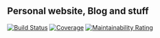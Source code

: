 ## Personal website, Blog and stuff

[![Build Status](https://travis-ci.com/MartinHeinz/go-vue-blog.svg?branch=master)](https://travis-ci.com/MartinHeinz/go-vue-blog)
[![Coverage](https://sonarcloud.io/api/project_badges/measure?project=MartinHeinz_go-vue-blog&metric=coverage)](https://sonarcloud.io/dashboard?id=MartinHeinz_go-vue-blog)
[![Maintainability Rating](https://sonarcloud.io/api/project_badges/measure?project=MartinHeinz_go-vue-blog&metric=sqale_rating)](https://sonarcloud.io/dashboard?id=MartinHeinz_go-vue-blog)
